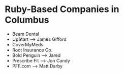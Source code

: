 # Ruby-Based Companies in Columbus

* Beam Dental
* UpStart --&gt; James Gifford
* CoverMyMeds
* Root Insurance Co.
* Bold Penguin --&gt; Jared
* Prescribe Fit --&gt; Jon Candy
* PFF.com --&gt; Matt Darby



